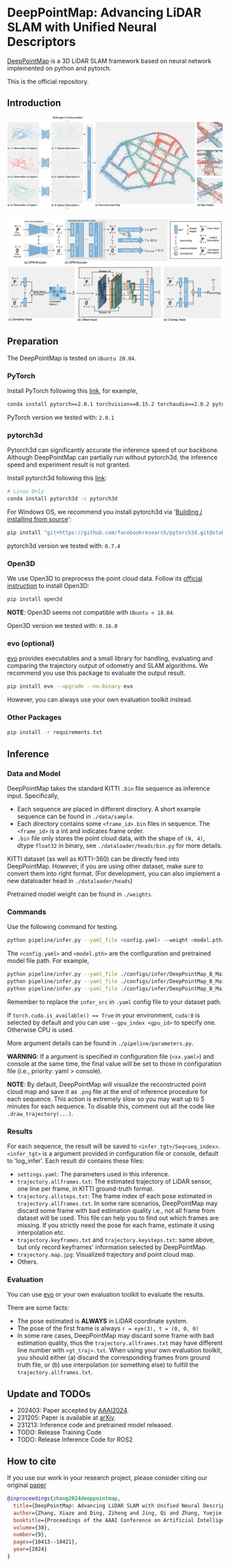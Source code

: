 # DeepPointMap: Advancing LiDAR SLAM with Unified Neural Descriptors

[DeepPointMap](https://arxiv.org/abs/2312.02684) is a 3D LiDAR SLAM framework based on neural network implemented on python and pytorch. 

This is the official repository.

## Introduction
![Introduction](assets/Introduction.png)

![Networks](assets/NetworkOverview.png)


## Preparation

The DeepPointMap is tested on `Ubuntu 20.04`.


### PyTorch

Install PyTorch following this [link](https://pytorch.org/get-started/locally/), for example,

```bash
conda install pytorch==2.0.1 torchvision==0.15.2 torchaudio==2.0.2 pytorch-cuda=11.7 -c pytorch -c nvidia
```

PyTorch version we tested with: `2.0.1`


### pytorch3d

Pytorch3d can significantly accurate the inference speed of our backbone. Although DeepPointMap can partially run without pytorch3d, the inference speed and experiment result is not granted.

Install pytorch3d following this [link](https://github.com/facebookresearch/pytorch3d/blob/main/INSTALL.md#installation):
```bash
# Linux Only
conda install pytorch3d -c pytorch3d
```

For Windows OS, we recommend you install pytorch3d via '[Building / installing from source](https://github.com/facebookresearch/pytorch3d/blob/main/INSTALL.md#building--installing-from-source)':

```bash
pip install "git+https://github.com/facebookresearch/pytorch3d.git@stable"
```

pytorch3d version we tested with: `0.7.4`


### Open3D

We use Open3D to preprocess the point cloud data. Follow its [official instruction](http://www.open3d.org/) to install Open3D:

```bash
pip install open3d
```

**NOTE**: Open3D seems not compatible with `Ubuntu < 18.04`.

Open3D version we tested with: `0.16.0`




### evo (optional)

[evo](https://github.com/MichaelGrupp/evo) provides executables and a small library for handling, evaluating and comparing the trajectory output of odometry and SLAM algorithms. We recommend you use this package to evaluate the output result.

```bash
pip install evo --upgrade --no-binary evo
```

However, you can always use your own evaluation toolkit instead.

### Other Packages

```bash
pip install -r requirements.txt
```


## Inference

### Data and Model

DeepPointMap takes the standard KITTI `.bin` file sequence as inference input. Specifically,

- Each sequence are placed in different directory. A short example sequence can be found in `./data/sample`.
- Each directory contains some `<frame_id>.bin` files in sequence. The `<frame_id>` is a int and indicates frame order.
- `.bin` file only stores the point cloud data, with the shape of `(N, 4)`, dtype `float32` in binary, see `./dataloader/heads/bin.py` for more details.

KITTI dataset (as well as KITTI-360) can be directly feed into DeepPointMap. However, if you are using other dataset, make sure to convert them into right format. (For development, you can also implement a new dataloader head in `./dataloader/heads`)

Pretrained model weight can be found in `./weights`.

### Commands
Use the following command for testing. 

```bash
python pipeline/infer.py --yaml_file <config.yaml> --weight <model.pth>
```

The `<config.yaml>` and `<model.pth>` are the configuration and pretrained model file path. For example,

```bash
python pipeline/infer.py --yaml_file ./configs/infer/DeepPointMap_B_Main_SemanticKITTI.yaml --weight ./DeepPointMapAAAI.pth
python pipeline/infer.py --yaml_file ./configs/infer/DeepPointMap_B_Main_KITTI360.yaml --weight ./DeepPointMapAAAI.pth
python pipeline/infer.py --yaml_file ./configs/infer/DeepPointMap_B_Main_MulRan.yaml --weight ./DeepPointMapAAAI.pth
```

Remember to replace the `infer_src` in `.yaml` config file to your dataset path.

If `torch.cuda.is_available() == True` in your environment, `cuda:0` is selected by default and you can use `--gpu_index <gpu_id>` to specify one. Otherwise CPU is used.

More argument details can be found in `./pipeline/parameters.py`.

**WARNING**: If a argument is specified in configuration file (`<xx.yaml>`) and console at the same time, the final value will be set to those in configuration file (i.e., priority: yaml > console).

**NOTE**: By default, DeepPointMap will visualize the reconstructed point cloud map and save it as `.png` file at the end of inference procedure for each sequence. This action is extremely slow so you may wait up to 5 minutes for each sequence. To disable this, comment out all the code like `.draw_trajectory(...)`.

### Results

For each sequence, the result will be saved to `<infer_tgt>/Seq<seq_index>`. `<infer_tgt>` is a argument provided in configuration file or console, default to 'log_infer'. Each result dir contains these files:

- `settings.yaml`: The parameters used in this inference.
- `trajectory.allframes.txt`: The estimated trajectory of LiDAR sensor, one line per frame, in KITTI ground-truth format.
- `trajectory.allsteps.txt`: The frame index of each pose estimated in `trajectory.allframes.txt`. In some rare scenarios, DeepPointMap may discard some frame with bad estimation quality i.e., not all frame from dataset will be used. This file can help you to find out which frames are missing. If you strictly need the pose for each frame, estimate it using interpolation etc.
- `trajectory.keyframes.txt` and `trajectory.keysteps.txt`: same above, but only record keyframes' information selected by DeepPointMap.
- `trajectory.map.jpg`: Visualized trajectory and point cloud map.
- Others.

### Evaluation

You can use [evo](https://github.com/MichaelGrupp/evo) or your own evaluation toolkit to evaluate the results.


There are some facts:

- The pose estimated is **ALWAYS** in LiDAR coordinate system.
- The pose of the first frame is always `r = eye(3), t = (0, 0, 0)`
- In some rare cases, DeepPointMap may discard some frame with bad estimation quality, thus the `trajectory.allframes.txt` may have different line number with `<gt_traj>.txt`. When using your own evaluation toolkit, you should either (a) discard the corresponding frames from ground truth file, or (b) use interpolation (or something else) to fulfill the `trajectory.allframes.txt`.



## Update and TODOs

- 202403: Paper accepted by [AAAI2024](https://ojs.aaai.org/index.php/AAAI/article/view/28909).
- 231205: Paper is available at [arXiv](https://arxiv.org/abs/2312.02684).
- 231213: Inference code and pretrained model released.
- TODO: Release Training Code
- TODO: Release Inference Code for ROS2


## How to cite
If you use our work in your research project, please consider citing our original [paper](https://ojs.aaai.org/index.php/AAAI/article/view/28909)

```bibtex
@inproceedings{zhang2024deeppointmap,
  title={DeepPointMap: Advancing LiDAR SLAM with Unified Neural Descriptors},
  author={Zhang, Xiaze and Ding, Ziheng and Jing, Qi and Zhang, Yuejie and Ding, Wenchao and Feng, Rui},
  booktitle={Proceedings of the AAAI Conference on Artificial Intelligence},
  volume={38},
  number={9},
  pages={10413--10421},
  year={2024}
}
```